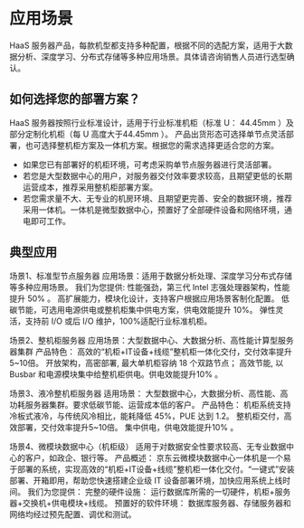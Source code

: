 # **应用场景**
HaaS 服务器产品，每款机型都支持多种配置，根据不同的选配方案，适用于大数据分析、深度学习、分布式存储等多种应用场景。具体请咨询销售人员进行选型确认。

 ## **如何选择您的部署方案？**
 HaaS 服务器按照行业标准设计，适用于行业标准机柜（标准 U： 44.45mm ）及部分定制化机柜（每 U 高度大于44.45mm ）。
 产品出货形态可选择单节点灵活部署，也可选择整机柜方案及一体机方案。根据您的需求选择更适合您的方案。
- 如果您已有部署好的机柜环境，可考虑采购单节点服务器进行灵活部署。
- 若您是大型数据中心的用户，对服务器交付效率要求较高，且期望更低的长期运营成本，推荐采用整机柜部署方案。
- 若您需求量不大、无专业的机房环境、且期望更完善、安全的数据环境，推荐采用一体机。一体机是微型数据中心，预置好了全部硬件设备和网络环境，通电即可工作。

## **典型应用**
场景1、标准型节点服务器
应用场景：适用于数据分析处理、深度学习分布式存储等多种应用场景。
我们为您提供:
性能强劲，第三代 Intel 志强处理器架构，性能提升 50% 。
高扩展能力，模块化设计，支持客户根据应用场景客制化配置。
低碳节能，可选用电源供电或整机柜集中供电方案，供电效能提升 10%。
弹性灵活，支持前 I/O 或后 I/O 维护，100%适配行业标准机柜。

场景2、整机柜服务器
应用场景：大型数据中心、大数据分析、高性能计算型服务器集群
产品特色：
高效的“机柜+IT设备+线缆”整机柜一体化交付，交付效率提升5~10倍。
开放架构，高密部署, 最大单机柜容纳 18 个双路节点； 
高效节能, 以 Busbar 和电源模块集中给整机柜供电。供电效能提升10% 。

场景3、液冷整机柜服务器
适用场景： 大型数据中心，大数据分析、高性能、高功耗服务器集群。要求低碳节能、运营成本低的客户。
产品特色：
机柜系统支持冷板式液冷，与传统风冷相比，能耗降低 45%，PUE 达到 1.2。
整机柜交付，高效部署，交付效率提升5~10倍。
集中供电，供电效能提升10% 。

场景4、微模块数据中心（机柜级）
适用于对数据安全性要求较高、无专业数据中心的客户，如政企、银行等。
产品概述：
京东云微模块数据中心一体机是一个易于部署的系统，实现高效的“机柜+IT设备+线缆”整机柜一体化交付。“一键式”安装部署、开箱即用，帮助您快速搭建企业级 IT 设备部署环境，加快应用系统上线时间。
我们为您提供：
完整的硬件设施： 运行数据库所需的一切硬件，机柜+服务器+交换机+供电模块+线缆。
预置好的软件环境： 数据库服务器、存储服务器和网络均经过预先配置、调优和测试。

 
